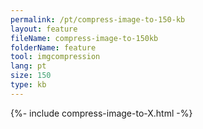 ```yaml
---
permalink: /pt/compress-image-to-150-kb
layout: feature
fileName: compress-image-to-150kb
folderName: feature
tool: imgcompression
lang: pt
size: 150
type: kb
---
```


{%- include compress-image-to-X.html -%}
